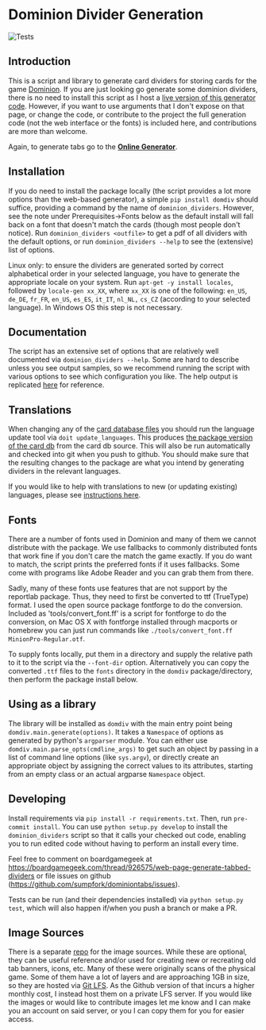 # Dominion Divider Generation

![Tests](https://github.com/sumpfork/dominiontabs/actions/workflows/lint_and_test.yml/badge.svg)

## Introduction

This is a script and library to generate card dividers for storing cards for the game [Dominion](https://boardgamegeek.com/boardgame/36218/dominion). If you are just looking go generate some dominion dividers, there is no need to install this script as I host a [live version of this generator code](http://domdiv.bgtools.net/). However, if you want to use arguments that I don't expose on that page, or change the code, or contribute to the project the full generation code (not the web interface or the fonts) is included here, and contributions are more than welcome.

Again, to generate tabs go to the **[Online Generator](http://domdiv.bgtools.net/)**.

## Installation

If you do need to install the package locally (the script provides a lot more options than the web-based generator), a simple `pip install domdiv` should suffice, providing a command by the name of `dominion_dividers`. However, see the note under Prerequisites->Fonts below as the default install will fall back on a font that doesn't match the cards (though most people don't notice). Run `dominion_dividers <outfile>` to get a pdf of all dividers with the default options, or run `dominion_dividers --help` to see the (extensive) list of options.

Linux only: to ensure the dividers are generated sorted by correct alphabetical order in your selected language, you have to generate the appropriate locale on your system. Run `apt-get -y install locales`, followed by `locale-gen xx_XX`, where `xx_XX` is one of the following: `en_US`, `de_DE`, `fr_FR`, `en_US`, `es_ES`, `it_IT`, `nl_NL,` `cs_CZ` (according to your selected language). In Windows OS this step is not necessary.


## Documentation

The script has an extensive set of options that are relatively well documented via `dominion_dividers --help`. Some are hard to describe unless you see output samples, so we recommend running the script with various options to see which configuration you like. The help output is replicated [here](https://github.com/sumpfork/dominiontabs/wiki/Documentation-%28Script-Options%29) for reference.

## Translations

When changing any of the [card database files](card_db_src) you should run the language update tool via `doit update_languages`. This produces [the package version of the card db](src/domdiv/card_db) from the card db source. This will also be run automatically and checked into git when you push to github. You should make sure that the resulting changes to the package are what you intend by generating dividers in the relevant languages.

If you would like to help with translations to new (or updating existing) languages, please see [instructions here](src/domdiv/card_db/translation.md).

## Fonts

There are a number of fonts used in Dominion and many of them we cannot distribute with the package. We use fallbacks to commonly distributed fonts that work fine if you don't care the match the game exactly. If you do want to match, the script prints the preferred fonts if it uses fallbacks. Some come with programs like Adobe Reader and you can grab them from there.

Sadly, many of these fonts use features that are not support by the reportlab package. Thus, they need to first be converted to ttf (TrueType) format. I used the open source package fontforge to do the conversion. Included as 'tools/convert_font.ff' is a script for fontforge to do the conversion, on Mac OS X with fontforge installed through macports or homebrew you can just run commands like `./tools/convert_font.ff MinionPro-Regular.otf`.

To supply fonts locally, put them in a directory and supply the relative path to it to the script via the `--font-dir` option. Alternatively you can copy the converted `.ttf` files to the `fonts` directory in the `domdiv` package/directory, then perform the package install below.

## Using as a library

The library will be installed as `domdiv` with the main entry point being `domdiv.main.generate(options)`. It takes a `Namespace` of options as generated by python's `argparser` module. You can either use `domdiv.main.parse_opts(cmdline_args)` to get such an object by passing in a list of command line options (like `sys.argv`), or directly create an appropriate object by assigning the correct values to its attributes, starting from an empty class or an actual argparse `Namespace` object.

## Developing

Install requirements via `pip install -r requirements.txt`. Then, run `pre-commit install`. You can use `python setup.py develop` to install the `dominion_dividers` script so that it calls your checked out code, enabling you to run edited code without having to perform an install every time.

Feel free to comment on boardgamegeek at <https://boardgamegeek.com/thread/926575/web-page-generate-tabbed-dividers> or file issues on github (<https://github.com/sumpfork/dominiontabs/issues>).

Tests can be run (and their dependencies installed) via `python setup.py test`, which will also happen if/when you push a branch or make a PR.

## Image Sources

There is a separate [repo](https://github.com/sumpfork/dominiontabs_img_sources) for the image sources. While these are optional, they can be useful reference and/or used for creating new or recreating old tab banners, icons, etc. Many of these were originally scans of the physical game. Some of them have a lot of layers and are approaching 1GB in size, so they are hosted via [Git LFS](https://git-lfs.com/). As the Github version of that incurs a higher monthly cost, I instead host them on a private LFS server. If you would like the images or would like to contribute images let me know and I can make you an account on said server, or you I can copy them for you for easier access.
